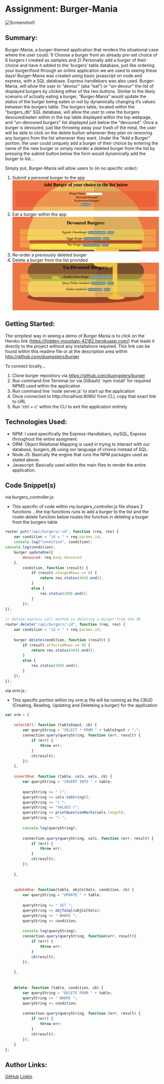 # Assignment: Burger-Mania


![Screenshot1](./public/assets/img/Screenshot.gif)
## Summary:
Burger-Mania, a burger-themed application that renders the situational case where the user could: 1) Choose a burger from an already pre-set choice of 6 burgers I created as samples and 2) Personally add a burger of their choice and have it  added to the ‘burgers’ table database, just like ordering your burger/food through an online application we are used to seeing these days! Burger-Mania was created using basic javascript on node and express, with a SQL database. Express handlebars was also used. Burger-Mania, will allow the user to “devour” (aka “eat”) or “un-devour” the list of displayed burgers by clicking either of the two buttons. Similar to the likely scenario of actually eating a burger, “Burger-Mania” would update the status of the burger being eaten or not by dynamically changing it’s values between the burgers table. The burgers table, located within the “burgers_db” SQL database, will allow the user to view the burgers devoured/eaten within in the top  table displayed within the top webpage, and “un-devoured burgers” list displayed just below the “devoured”.  Once a burger is devoured, just like throwing away your trash of the meal, the user will be able to click on the delete button whenever they plan on removing any burgers from the list whenever they want. Under the "Add a Burger" portion, the user could uniquely add a burger of their choice by entering the name of the new burger or simply reorder a deleted burger from the list by pressing the submit button below the form would dynamically add the burger to list...

Simply put, Burger-Mania will allow users to (in no specific order):


1) Submit a personal burger to the app![Screenshot1](./public/assets/img/Screenshot1.png)
2) Eat a burger within the app![Screenshot1](./public/assets/img/Screenshot2.png)
3) Re-order a previously deleted burger
4) Delete a burger from the list provided![Screenshot1](./public/assets/img/Screenshot3.png)
 


## Getting Started:
The simpliest way in seeing a demo of Burger Mania is to click on the Heroku link (https://hidden-mountain-42182.herokuapp.com/) that leads it directly to the project without any installations required. This link can be found within this readme file or at the description area within http://github.com/duongsters/burger

To connect locally...
1) Clone burger repository via https://github.com/duongsters/burger
2) Run command line Terminal (or via Gitbash) 'npm install' for required NPMS used within the application
3) Run command line 'node server.js' to start up the application
4) Once connected to http://localhost:8080/ from CLI, copy that exact link to URL
5) Run 'ctrl + c' within the CLI to exit the application entirely

## Technologies Used:
- NPM: I used specifically the Express-Handlebars, mySQL, Express throughout the entire assigment.
- ORM: Object Relational Mapping is used in trying to interact with our database, burgers_db using our language of choice instead of SQL.
- Node.JS: Basically the engine that runs the NPM packages used as stated above.
- Javascript: Basically used within the main files to render the entire application.


## Code Snippet(s)
via burgers_controller.js:
* This specific of code within my burgers_controller.js file shows 2 functions ...the top functions runs to add a burger to the list and the router.delete function below routes the function in deleting a burger from the burgers table
```javascript
router.put("/api/burgers/:id", function (req, res) {
    var condition = "id = " + req.params.id;
    console.log("condition", condition);
console.log(condition);
    burger.updateOne({
        devoured: req.body.devoured
    },
        condition, function (result) {
            if (result.changedRows == 0) {
                return res.status(404).end();
            }
            else {
                res.status(200).end();
            }
        });
});

//.delete express call method in deleting a burger from the db
router.delete("/api/burgers/:id", function (req, res) {
    var condition = "id = " + req.params.id;

    burger.delete(condition, function (result) {
        if (result.affectedRows == 0) {
            return res.status(404).end();
        }
        else {
            res.status(200).end();
        }
    });
});

```


via orm.js :
* This specific portion within my orm.js file will be running as the CRUD (Creating, Reading, Updating and Deleteing a burger) for the application
```javascript
var orm = {

    selectAll: function (tableInput, cb) {
        var queryString = "SELECT * FROM " + tableInput + ";";
        connection.query(queryString, function (err, result) {
            if (err) {
                throw err;
            }
            cb(result);
        });
    },

    insertOne: function (table, cols, vals, cb) {
        var queryString = "INSERT INTO " + table;

        queryString += " (";
        queryString += cols.toString();
        queryString += ") ";
        queryString += "VALUES (";
        queryString += printQuestionMarks(vals.length);
        queryString += ") ";

        console.log(queryString);

        connection.query(queryString, vals, function (err, result) {
            if (err) {
                throw err;
            }
            cb(result);
        });

    },


    updateOne: function(table, objColVals, condition, cb) {
        var queryString = "UPDATE " + table;

        queryString += " SET ";
        queryString += objToSql(objColVals);
        queryString += " WHERE ";
        queryString += condition;

        console.log(queryString);
        connection.query(queryString, function(err, result){
            if (err) {
                throw err;
            }
            cb(result);
        });

    },


    delete: function (table, condition, cb) {
        var queryString = "DELETE FROM " + table;
        queryString += " WHERE ";
        queryString += condition;

        connection.query(queryString, function (err, result) {
            if (err) {
                throw err;
            }
            cb(result);
        });
    }
};

```




## Author Links:
[GitHub](https://github.com/duongsters)
[LinkIn](https://www.linkedin.com/in/theandrewduong/)